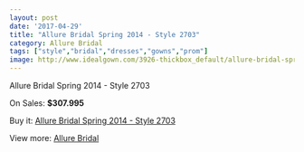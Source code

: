 ```yaml
---
layout: post
date: '2017-04-29'
title: "Allure Bridal Spring 2014 - Style 2703"
category: Allure Bridal
tags: ["style","bridal","dresses","gowns","prom"]
image: http://www.idealgown.com/3926-thickbox_default/allure-bridal-spring-2014-style-2703.jpg
---
```

Allure Bridal Spring 2014 - Style 2703

On Sales: **$307.995**
<a href="https://www.idealgown.com/en/allure-bridal/1825-allure-bridal-spring-2014-style-2703.html"><amp-img layout="responsive" width="600" height="600" src="//www.idealgown.com/3926-thickbox_default/allure-bridal-spring-2014-style-2703.jpg" alt="Allure Bridal Spring 2014 - Style 2703 0" /></a>
<a href="https://www.idealgown.com/en/allure-bridal/1825-allure-bridal-spring-2014-style-2703.html"><amp-img layout="responsive" width="600" height="600" src="//www.idealgown.com/3929-thickbox_default/allure-bridal-spring-2014-style-2703.jpg" alt="Allure Bridal Spring 2014 - Style 2703 1" /></a>
<a href="https://www.idealgown.com/en/allure-bridal/1825-allure-bridal-spring-2014-style-2703.html"><amp-img layout="responsive" width="600" height="600" src="//www.idealgown.com/3928-thickbox_default/allure-bridal-spring-2014-style-2703.jpg" alt="Allure Bridal Spring 2014 - Style 2703 2" /></a>
<a href="https://www.idealgown.com/en/allure-bridal/1825-allure-bridal-spring-2014-style-2703.html"><amp-img layout="responsive" width="600" height="600" src="//www.idealgown.com/3927-thickbox_default/allure-bridal-spring-2014-style-2703.jpg" alt="Allure Bridal Spring 2014 - Style 2703 3" /></a>

Buy it: [Allure Bridal Spring 2014 - Style 2703](https://www.idealgown.com/en/allure-bridal/1825-allure-bridal-spring-2014-style-2703.html "Allure Bridal Spring 2014 - Style 2703")

View more: [Allure Bridal](https://www.idealgown.com/en/29-allure-bridal "Allure Bridal")